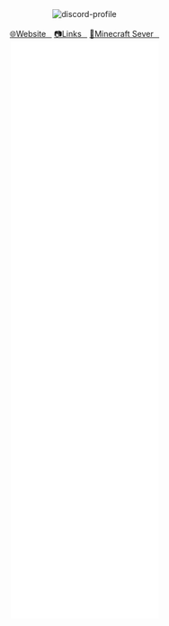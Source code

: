 
<div align="center">
<img herf="https://discord.com/users/466260717629079563" src="https://lanyard-profile-readme.vercel.app/api/466260717629079563" alt="discord-profile">  
<br>
<br>
<a href="https://oliminator.net/">🌐Website⠀</a>           
<a href="https://odkazy.oliminator.net/">📷Links⠀</a>            
<a href="https://lendmark.sk/">🌴Minecraft Sever⠀</a>   
  
<img src="https://github.com/OLIMINATOR/oliminator/blob/master/github-metrics.svg" alt="github metrics">
</div>
